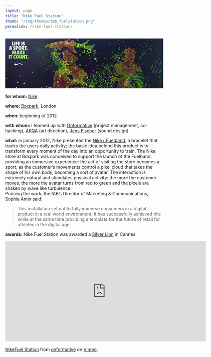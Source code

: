 ```yaml
---
layout: page
title: "Nike Fuel Station"
thumb: "/img/thumbs/tmb_fuelstation.png"
permalink: /nike-fuel-station/
---
```

<img src="/img/banners/banner17.png">
<p><strong>for whom: </strong><a href="http://www.nike.com" target="new">Nike</a></p>
<p><strong>where: </strong><a href="http://www.boxpark.co.uk/" target="new">Boxpark</a>, London</p>
<p><strong>when: </strong>beginning of 2012</p>
<p><strong>with whom: </strong>I teamed up with <a href="http://www.onformative.com" target="new">Onformative</a> (project management, co-hacking), <a href="http://www.akqa.com/" target="new">AKQA</a> (art direction), <a href="http://www.jens-c-fischer.de/" target="new">Jens Fischer</a> (sound design).</p>
<p><strong>what: </strong>in january 2012, Nike presented the <a href="http://nikeplus.nike.com/plus/products/fuelband" target="new">Nike+ Fuelband</a>, a bracelet that tracks the users daily activity; the basic idea behind this product is to transform every moment of the day into an opportunity to train. The Nike store at Boxpark was conceived to support the launch of the Fuelband, providing an immersive experience: the act of visiting the store becomes a sport, as the customer&#8217;s movements control a pixel cloud that takes the shape of his own body, becoming a sort of avatar. The interaction is extremely natural and stimulates physical activity: the more the customer moves, the more the avatar turns from red to green and the pixels are shaken by wave like turbulence.<br />
Praising the work, the IAB’s Director of Marketing &#038; Communications, Sophia Amin said: </p>
<blockquote><p>This installation set out to fully immerse consumers in a digital product in a real world environment. It has successfully achieved this while at the same time providing a template for the future of retail for athletes in the digital age.</p></blockquote>
<p><strong>awards: </strong> Nike Fuel Station was awarded a <a href="http://www.canneslions.com/work/2012/design/entry.cfm?entryid=30753&#038;award=99&#038;order=0&#038;direction=1" target="new">Silver Lion</a> in Cannes.</p>

<iframe src="https://player.vimeo.com/video/44338220?color=ffffff" width="640" height="320" frameborder="0" webkitallowfullscreen mozallowfullscreen allowfullscreen></iframe>
<p><a href="https://vimeo.com/44338220">NikeFuel Station</a> from <a href="https://vimeo.com/onformative">onformative</a> on <a href="https://vimeo.com">Vimeo</a>.</p>
